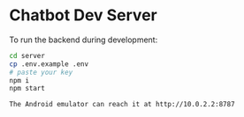 # Chatbot Dev Server


To run the backend during development:

```bash
cd server
cp .env.example .env
# paste your key
npm i
npm start

The Android emulator can reach it at http://10.0.2.2:8787


